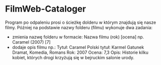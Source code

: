 # FilmWeb-Cataloger

Program po odpaleniu prosi o ścieżkę dolderu w którym znajdują się nasze filmy. Później na podstawie nazwy folderu (filmu) wykonuje dwa zadania:
- zmienia nazwę folderu w formacie: Nazwa filmu  (rok) [ocena] np. Caramel    (2007) [7]
- dodaje opis filmu np.: Tytuł:              Caramel
                         Polski tytuł:       Karmel
                         Gatunek             Dramat, Komedia, Romans
                         Rok:                2007
                         Ocena:              7,3
                         Opis:               Historie kilku kobiet, których drogi krzyżują się w bejruckim salonie urody.
